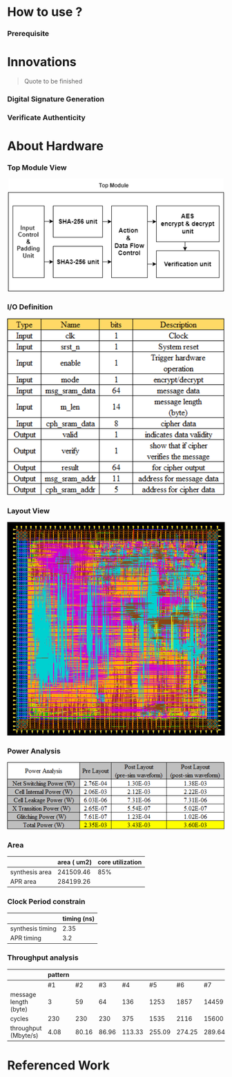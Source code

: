
# How to use ?
### Prerequisite

# Innovations
> Quote to be finished

### Digital Signature Generation

### Verificate Authenticity

# About Hardware
### Top Module View
<p align="center">
  <img src="./img/top_view.png" width="500" title="Top Module View">
</p>


### I/O Definition


<p align="center">
  <img src="./img/io_definition.png" width="600" title="I/O Definition">
</p>

### Layout View


 <p align="center">
  <img src="./img/layout_result.png" width="600" title="Layout Result">
</p>
 
 
### Power Analysis

 <p align="center">
  <img src="./img/power_analysis.png" width="550"  title="Layout Result">
</p>

### Area 
|                | area ( um2) | core utilization |
|----------------|-------------|------------------|
| synthesis area | 241509.46   | 85%              |
| APR area       | 284199.26   |                  |

### Clock Period constrain
|                  | timing (ns) |
|------------------|-------------|
| synthesis timing | 2.35        |
| APR timing       | 3.2         |

### Throughput analysis
|                       | pattern |       |       |        |        |        |        |
|-----------------------|---------|-------|-------|--------|--------|--------|--------|
|                       | #1      | #2    | #3    | #4     | #5     | #6     | #7     |
| message length (byte) | 3       | 59    | 64    | 136    | 1253   | 1857   | 14459  |
| cycles                | 230     | 230   | 230   | 375    | 1535   | 2116   | 15600  |
| throughput (Mbyte/s)  | 4.08    | 80.16 | 86.96 | 113.33 | 255.09 | 274.25 | 289.64 |
# Referenced Work


